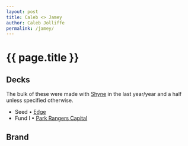 ```yaml
---
layout: post
title: Caleb <> Jamey
author: Caleb Jolliffe
permalink: /jamey/
---
```


{{ page.title }}
================

## Decks
The bulk of these were made with [Shyne](https://twitter.com/designedbyshyne) in the last year/year and a half unless specified otherwise.

<ul>
    <li>
        <span>Seed</span>
        &bull;
        <a href="https://www.figma.com/proto/Ni7x12FC2wIM1nwbBxwSzZ/Jamey-%7C-Demos?page-id=0%3A1&type=design&node-id=1-4&viewport=383%2C278%2C0.02&t=wShndZuu0e66tiqr-1&scaling=contain" target="_blank">Edge</a>
    </li>
    <li>
        <span>Fund I</span>
        &bull;
        <a href="https://www.figma.com/proto/Ni7x12FC2wIM1nwbBxwSzZ/Jamey-%7C-Demos?page-id=10%3A22&type=design&node-id=10-25&viewport=231%2C768%2C0.05&t=2s274D4OibAV0F7r-1&scaling=contain&mode=design" target="_blank">Park Rangers Capital</a>
    </li>
</ul>

## Brand